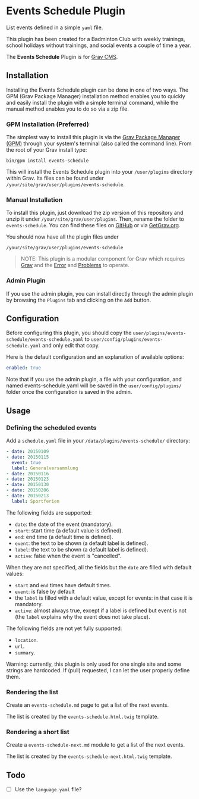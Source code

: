 # Events Schedule Plugin

List events defined in a simple `yaml` file.

This plugin has been created for a Badminton Club with weekly trainings, school holidays without trainings, and social events a couple of time a year.

The **Events Schedule** Plugin is for [Grav CMS](http://github.com/getgrav/grav).

## Installation

Installing the Events Schedule plugin can be done in one of two ways. The GPM (Grav Package Manager) installation method enables you to quickly and easily install the plugin with a simple terminal command, while the manual method enables you to do so via a zip file.

### GPM Installation (Preferred)

The simplest way to install this plugin is via the [Grav Package Manager (GPM)](http://learn.getgrav.org/advanced/grav-gpm) through your system's terminal (also called the command line).  From the root of your Grav install type:

    bin/gpm install events-schedule

This will install the Events Schedule plugin into your `/user/plugins` directory within Grav. Its files can be found under `/your/site/grav/user/plugins/events-schedule`.

### Manual Installation

To install this plugin, just download the zip version of this repository and unzip it under `/your/site/grav/user/plugins`. Then, rename the folder to `events-schedule`. You can find these files on [GitHub](https://github.com/aoloe/grav-plugin-events-schedule) or via [GetGrav.org](http://getgrav.org/downloads/plugins#extras).

You should now have all the plugin files under

    /your/site/grav/user/plugins/events-schedule
	
> NOTE: This plugin is a modular component for Grav which requires [Grav](http://github.com/getgrav/grav) and the [Error](https://github.com/getgrav/grav-plugin-error) and [Problems](https://github.com/getgrav/grav-plugin-problems) to operate.

### Admin Plugin

If you use the admin plugin, you can install directly through the admin plugin by browsing the `Plugins` tab and clicking on the `Add` button.

## Configuration

Before configuring this plugin, you should copy the `user/plugins/events-schedule/events-schedule.yaml` to `user/config/plugins/events-schedule.yaml` and only edit that copy.

Here is the default configuration and an explanation of available options:

```yaml
enabled: true
```

Note that if you use the admin plugin, a file with your configuration, and named events-schedule.yaml will be saved in the `user/config/plugins/` folder once the configuration is saved in the admin.

## Usage

### Defining the scheduled events

Add a `schedule.yaml` file in your `/data/plugins/events-schedule/` directory: 

```yaml
- date: 20150109
- date: 20150115
  event: true
  label: Generalversammlung
- date: 20150116
- date: 20150123
- date: 20150130
- date: 20150206
- date: 20150213
  label: Sportferien
```

The following fields are supported:

- `date`: the date of the event (mandatory).
- `start`: start time (a default value is defined).
- `end`: end time (a default time is defined).
- `event`: the text to be shown (a default label is defined).
- `label`: the text to be shown (a default label is defined).
- `active`: false when the event is "cancelled".

When they are not specified, all the fields but the `date` are filled with default values:

- `start` and `end` times have default times.
- `event`: is false by default
- the `label` is filled with a default value, except for events: in that case it is mandatory.
- `active`: almost always true, except if a label is defined but event is not (the `label` explains why the event does not take place).

The following fields are not yet fully supported:

- `location`.
- `url`.
- `summary`.

Warning: currently, this plugin is only used for one single site and some strings are hardcoded. If (pull) requested, I can let the user properly define them.

### Rendering  the list

Create an `events-schedule.md` page to  get a list of the next events.

The list is created by the `events-schedule.html.twig` template.

### Rendering a short list


Create a `events-schedule-next.md` module to  get a list of the next events.

The list is created by the `events-schedule-next.html.twig` template.

## Todo

- [ ] Use the `language.yaml` file?
